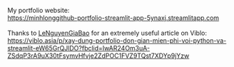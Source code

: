 My portfolio website: <br>https://minhlonggithub-portfolio-streamlit-app-5ynaxj.streamlitapp.com
<br>
<br>
Thanks to [LeNguyenGiaBao](https://github.com/LeNguyenGiaBao) for an extremely useful article on Viblo: <br>https://viblo.asia/p/xay-dung-portfolio-don-gian-mien-phi-voi-python-va-streamlit-eW65GrQJlDO?fbclid=IwAR24Om3uA-ZSdqP3rA9uX30tFsymvHfvje2ZdPOC1FVZ9TQst7XDYp9jYzw
